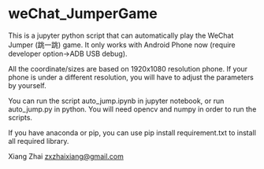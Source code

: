 # weChat_JumperGame


This is a jupyter python script that can automatically play the WeChat Jumper (跳一跳) game. It only works with Android Phone now (require developer option->ADB USB debug).

All the coordinate/sizes are based on 1920x1080 resolution phone. If your phone is under a different resolution, you will have to adjust the parameters by yourself.

You can run the script auto_jump.ipynb in jupyter notebook, or run auto_jump.py in python. You will need opencv and numpy in order to run the scripts.

If you have anaconda or pip, you can use pip install requirement.txt to install all required library.



Xiang Zhai
zxzhaixiang@gmail.com